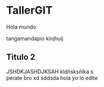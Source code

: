 # TallerGIT

Hola mundo


tangamandapio
kinjhuij
## Titulo 2

JSHDKJASHDJKSAH
kldñsksñlka
 s  
perate bro xd
sddsda 
hola yo lo edite
